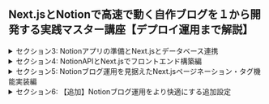 ## Next.jsとNotionで高速で動く自作ブログを１から開発する実践マスター講座【デプロイ運用まで解説】

<details>
<summary> セクション3: Notionアプリの準備とNext.jsとデータベース連携 </summary>

| NO | 内容 |
| ---- | ---- |
| 6. | Notionアプリをインストールしてみよう |
| 7. | 【追加】次の動画におけるNext.jsの雛形を作る際の変更点 |
| 8. | Next.jsを使ってプロジェクトの雛形を準備しよう|
| 9. | TailwindCSSをNext.jsに導入してみよう |
| 10. | Next.jsにTypescriptを導入してみよう |
| 11. | NotionAPI用にNotionデータベースを作成してみよう |
| 12. | NotionデータベースIDとトークンを取得するインテグレーション作業をはじめよう |
</details>
<details>
<summary> セクション4: NotionAPIとNext.jsでフロントエンド構築編 </summary>

| NO | 内容 |
| ---- | ---- |
| 13. | 公式NotionAPI用ライブラリをインストールして使ってみよう |
| 14. | SSG（ISR）でNotionで投稿した記事を全て取得してみよう |
| 15. | 記事タイトルやタグ取得用のメタデータ取得関数を作ってみよう |
| 16. | Notionに投稿している記事のタグを全て取得してみよう |
| 17. | TailwindCSSを使って記事内容をブラウザに出力してみよう |
| 18. | ブログ用にレイアウトを調整してみよう |
| 19. | 【修正】ハイドレーションエラーになる場合の修正 |
| 20. | 全ページ共通のナビゲーションバーを作ってみよう |
| 21. | 動的ルーディングでNotion記事詳細ページを作成してみよう |
| 22. | 詳細記事のデータを取得するNotionAPIを実装しよう |
| 23. | SSG(ISR)ページにgetStaticPathsを設定してみよう |
| 24. | Slugのパス指定を動的に変更してみよう |
| 25. | notion-to-markdownライブラリを使って記事内容をマークダウンに変更しよう |
| 26. | ReactMarkdownライブラリでマークダウンをそのまま本文に書き換えてみよう |
| 27. | シンタックスハイライトでcodeタグを見やすく変更してみよう |
| 28. | 記事本文の文字フォントと大きさ、ダークモードへ変更してみよう |

</details>
<details>
<summary> セクション5: Notionブログ運用を見据えたNext.jsページネーション・タグ機能実装編 </summary>

| NO | 内容 |
| ---- | ---- |
| 29. | Notionデータベースに10記事追加してみよう |
| 30. | トップページではブログ記事を4つだけ投稿するように変更してみよう |
| 31. | もっとブログを見る専用ページを作成してみよう |
| 32. | 【修正】次の動画の修正点について |
| 33. | もっとブログを見る専用ページのレイアウトを変更してみよう |
| 34. | 閲覧中のページ数によって出力するブログを変更してみよう |
| 35. | getStaticPathsを閲覧ページ番号に応じて変更させてみよう |
| 36. | forループを使って動的パス設定に対応させよう |
| 37. | ページネーション実装をはじめてみよう |
| 38. | ページ番号をページ数に応じて出力してみよう |
| 39. | 【追加】ページネーション番号のリンクを設定しよう |
| 40. | タグ毎の詳細ページを作ってみよう |
| 41. | 全記事に対してフィルターをかけて指定したタグの記事だけ出力してみよう |
| 42. | タグ詳細ページが出力されないバグを修正してみよう |
| 43. | タグ動的ページのgetStatiacPathsを設定してみよう |
| 44. | ブログで投稿している全てのタグを重複なしで取り出してみよう |
| 45. | タグ詳細ページ用のページネーションを実装してみよう |
| 46. | 全記事リストまたはタグリストによってリンクさせる内容を変更してみよう |
| 47. | Topページにタグ検索コンポーネントを追加してみよう |
| 48. | タグ検索ができるようにタグのリンクを動的に変更してみよう |
| 49. | タグコンポーネントの追加と詳細ページのタグ検索リンクを追加しよう |

</details>
<details>
<summary> セクション6: 【追加】Notionブログ運用をより快適にする追加設定 </summary>

| NO | 内容 |
| ---- | ---- |
| 50. | ブログを最新投稿順にソートしてみよう |
| 51. | 公開・非公開設定を追加してみよう |
</details>
